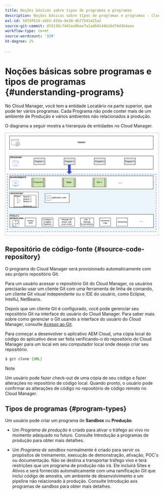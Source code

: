 ```yaml
---
title: Noções básicas sobre tipos de programas e programas
description: Noções básicas sobre tipos de programas e programas - Cloud Services
exl-id: 507df619-a5b5-419a-9e38-db77541425a2
source-git-commit: d7d138c7442ee8bee7a1ad69144b26d74d364eee
workflow-type: tm+mt
source-wordcount: '329'
ht-degree: 2%

---
```


# Noções básicas sobre programas e tipos de programas {#understanding-programs}

No Cloud Manager, você tem a entidade Locatário na parte superior, que pode ter vários programas. Cada Programa não pode conter mais de um ambiente de Produção e vários ambientes não relacionados à produção.

O diagrama a seguir mostra a hierarquia de entidades no Cloud Manager.

![imagem](assets/program-types1.png)

## Repositório de código-fonte {#source-code-repository}

O programa do Cloud Manager será provisionado automaticamente com seu próprio repositório Git.

Para um usuário acessar o repositório Git do Cloud Manager, os usuários precisarão usar um cliente Git com uma ferramenta de linha de comando, um cliente Git visual independente ou o IDE do usuário, como Eclipse, IntelliJ, NetBeans.

Depois que um cliente Git é configurado, você pode gerenciar seu repositório Git na interface do usuário do Cloud Manager. Para saber mais sobre como gerenciar o Git usando a interface do usuário do Cloud Manager, consulte [Acesso ao Git](/help/implementing/cloud-manager/accessing-git.md).

Para começar a desenvolver o aplicativo AEM Cloud, uma cópia local do código do aplicativo deve ser feita verificando-o do repositório do Cloud Manager para um local em seu computador local onde deseje criar seu repositório.

```java
$ git clone {URL}
```

>[!NOTE]
>Um usuário pode fazer check-out de uma cópia de seu código e fazer alterações no repositório de código local. Quando pronto, o usuário pode confirmar as alterações de código no repositório de código remoto no Cloud Manager.

## Tipos de programas {#program-types}

Um usuário pode criar um programa de **Sandbox** ou **Produção**.

* Um *Programa de produção* é criado para ativar o tráfego ao vivo no momento adequado no futuro.
Consulte Introdução a programas de produção para obter mais detalhes.


* Um *Programa de sandbox* normalmente é criado para servir os propósitos de treinamento, execução de demonstração, ativação, POC&#39;s ou documentação. Não se destina a transportar tráfego vivo e terá restrições que um programa de produção não irá. Ele incluirá Sites e Ativos e será fornecido automaticamente com uma ramificação Git que inclui código de amostra, um ambiente de desenvolvimento e um pipeline não relacionado à produção.
Consulte Introdução aos programas de sandbox para obter mais detalhes.
